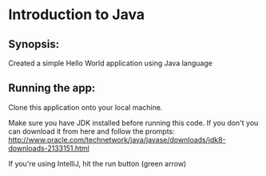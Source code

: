 Introduction to Java
====================

Synopsis: 
---------
Created a simple Hello World application using Java language

Running the app: 
----------------
Clone this application onto your local machine. 

Make sure you have JDK installed before running this code. 
If you don't you can download it from here and follow the prompts:
http://www.oracle.com/technetwork/java/javase/downloads/jdk8-downloads-2133151.html

If you're using IntelliJ, hit the run button (green arrow)

